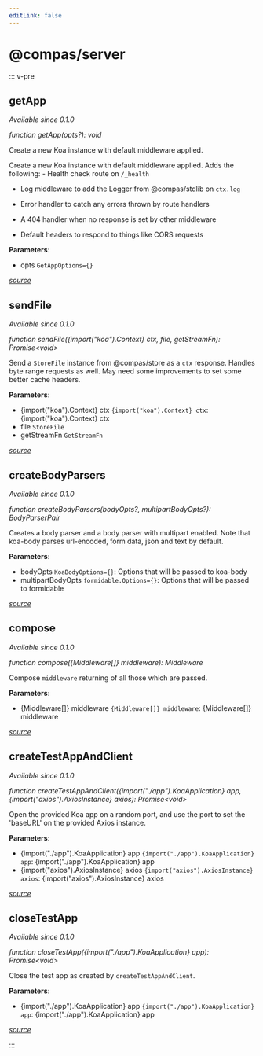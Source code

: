 ```yaml
---
editLink: false
---
```


# @compas\/server

::: v-pre

## getApp

_Available since 0.1.0_

_function getApp(opts?): void_

Create a new Koa instance with default middleware applied.

Create a new Koa instance with default middleware applied. Adds the following: -
Health check route on `/_health`

- Log middleware to add the Logger from @compas/stdlib on `ctx.log`

- Error handler to catch any errors thrown by route handlers

- A 404 handler when no response is set by other middleware

- Default headers to respond to things like CORS requests

**Parameters**:

- opts `GetAppOptions={}`

_[source](https://github.com/compasjs/compas/blob/main/packages/server/src/app.js#L77)_

## sendFile

_Available since 0.1.0_

_function sendFile({import("koa").Context} ctx, file, getStreamFn):
Promise\<void>_

Send a `StoreFile` instance from @compas/store as a `ctx` response. Handles byte
range requests as well. May need some improvements to set some better cache
headers.

**Parameters**:

- {import("koa").Context} ctx `{import("koa").Context} ctx`:
  {import("koa").Context} ctx
- file `StoreFile`
- getStreamFn `GetStreamFn`

_[source](https://github.com/compasjs/compas/blob/main/packages/server/src/middleware/sendFile.js#L26)_

## createBodyParsers

_Available since 0.1.0_

_function createBodyParsers(bodyOpts?, multipartBodyOpts?): BodyParserPair_

Creates a body parser and a body parser with multipart enabled. Note that
koa-body parses url-encoded, form data, json and text by default.

**Parameters**:

- bodyOpts `KoaBodyOptions={}`: Options that will be passed to koa-body
- multipartBodyOpts `formidable.Options={}`: Options that will be passed to
  formidable

_[source](https://github.com/compasjs/compas/blob/main/packages/server/src/middleware/body.js#L46)_

## compose

_Available since 0.1.0_

_function compose({Middleware[]} middleware): Middleware_

Compose `middleware` returning of all those which are passed.

**Parameters**:

- {Middleware[]} middleware `{Middleware[]} middleware`: {Middleware[]}
  middleware

_[source](https://github.com/compasjs/compas/blob/main/packages/server/src/middleware/compose.js#L20)_

## createTestAppAndClient

_Available since 0.1.0_

_function createTestAppAndClient({import("./app").KoaApplication} app,
{import("axios").AxiosInstance} axios): Promise\<void>_

Open the provided Koa app on a random port, and use the port to set the
'baseURL' on the provided Axios instance.

**Parameters**:

- {import("./app").KoaApplication} app `{import("./app").KoaApplication} app`:
  {import("./app").KoaApplication} app
- {import("axios").AxiosInstance} axios `{import("axios").AxiosInstance} axios`:
  {import("axios").AxiosInstance} axios

_[source](https://github.com/compasjs/compas/blob/main/packages/server/src/testing.js#L11)_

## closeTestApp

_Available since 0.1.0_

_function closeTestApp({import("./app").KoaApplication} app): Promise\<void>_

Close the test app as created by `createTestAppAndClient`.

**Parameters**:

- {import("./app").KoaApplication} app `{import("./app").KoaApplication} app`:
  {import("./app").KoaApplication} app

_[source](https://github.com/compasjs/compas/blob/main/packages/server/src/testing.js#L45)_

:::
